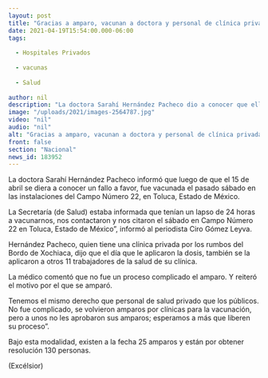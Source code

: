 ```yaml
---
layout: post
title: "Gracias a amparo, vacunan a doctora y personal de clínica privada"
date: 2021-04-19T15:54:00.000-06:00
tags:
  
  - Hospitales Privados
  
  - vacunas
  
  - Salud
  
author: nil
description: "La doctora Sarahí Hernández Pacheco dio a conocer que ella junto con otras 11 personas fueron vacunadas el sábado; esperan resolución 130 personas"
image: "/uploads/2021/images-2564787.jpg"
video: "nil"
audio: "nil"
alt: "Gracias a amparo, vacunan a doctora y personal de clínica privada"
front: false
section: "Nacional"
news_id: 183952
---
```


La doctora Sarahí Hernández Pacheco informó que luego de que el 15 de abril se diera a conocer un fallo a favor, fue vacunada el pasado sábado en las instalaciones del Campo Número 22, en Toluca, Estado de México.

La Secretaría (de Salud) estaba informada que tenían un lapso de 24 horas a vacunarnos, nos contactaron  y nos citaron el sábado en Campo Número 22 en Toluca, Estado de México”, informó al periodista Ciro Gómez Leyva.

Hernández Pacheco, quien tiene una clínica privada por los rumbos del Bordo de Xochiaca, dijo que el día que le aplicaron la dosis, también se la aplicaron a otros 11 trabajadores de la salud de su clínica.

La médico comentó que no fue un proceso complicado el amparo. Y reiteró el motivo por el que se amparó.

Tenemos el mismo derecho que personal de salud privado que los públicos. No fue complicado, se volvieron amparos por clínicas para la vacunación, pero a unos no les aprobaron sus amparos; esperamos a más que liberen su proceso”.

Bajo esta modalidad, existen a la fecha 25 amparos y están por obtener resolución 130 personas.

(Excélsior)